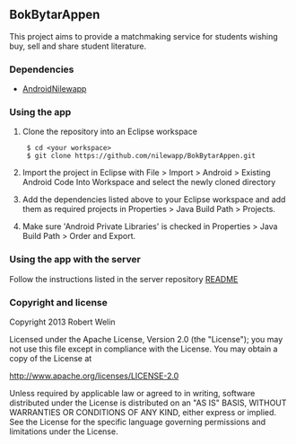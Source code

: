 ## BokBytarAppen

This project aims to provide a matchmaking service for students wishing
buy, sell and share student literature.

### Dependencies

* [AndroidNilewapp](http://github.com/nilewapp/AndroidNilewapp)

### Using the app

1. Clone the repository into an Eclipse workspace

        $ cd <your workspace>
        $ git clone https://github.com/nilewapp/BokBytarAppen.git

2. Import the project in Eclipse with File > Import > Android > Existing Android Code Into Workspace and select the newly cloned directory

3. Add the dependencies listed above to your Eclipse workspace and add them as required projects in Properties > Java Build Path > Projects. 

4. Make sure 'Android Private Libraries' is checked in Properties > Java Build Path > Order and Export.

### Using the app with the server

Follow the instructions listed in the server repository [README](https://github.com/nilewapp/BokBytarAppenServer)

### Copyright and license

 Copyright 2013 Robert Welin

Licensed under the Apache License, Version 2.0 (the "License");
you may not use this file except in compliance with the License.
You may obtain a copy of the License at

 http://www.apache.org/licenses/LICENSE-2.0

Unless required by applicable law or agreed to in writing, software
distributed under the License is distributed on an "AS IS" BASIS,
WITHOUT WARRANTIES OR CONDITIONS OF ANY KIND, either express or implied.
See the License for the specific language governing permissions and
limitations under the License.
